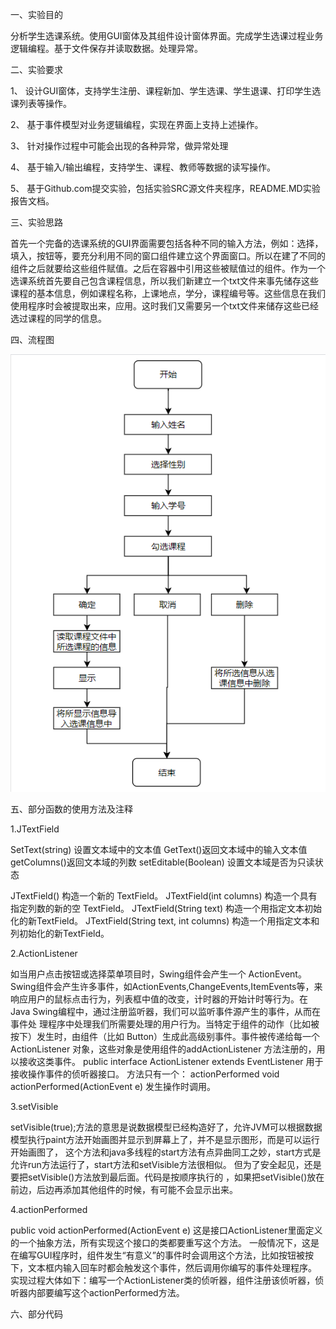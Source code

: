 一、实验目的

分析学生选课系统。使用GUI窗体及其组件设计窗体界面。完成学生选课过程业务逻辑编程。基于文件保存并读取数据。处理异常。

二、实验要求

1、
设计GUI窗体，支持学生注册、课程新加、学生选课、学生退课、打印学生选课列表等操作。

2、
基于事件模型对业务逻辑编程，实现在界面上支持上述操作。

3、
针对操作过程中可能会出现的各种异常，做异常处理

4、
基于输入/输出编程，支持学生、课程、教师等数据的读写操作。

5、
基于Github.com提交实验，包括实验SRC源文件夹程序，README.MD实验报告文档。

三、实验思路

首先一个完备的选课系统的GUI界面需要包括各种不同的输入方法，例如：选择，填入，按钮等，要充分利用不同的窗口组件建立这个界面窗口。所以在建了不同的组件之后就要给这些组件赋值。之后在容器中引用这些被赋值过的组件。作为一个选课系统首先要自己包含课程信息，所以我们新建立一个txt文件来事先储存这些课程的基本信息，例如课程名称，上课地点，学分，课程编号等。这些信息在我们使用程序时会被提取出来，应用。这时我们又需要另一个txt文件来储存这些已经选过课程的同学的信息。

四、流程图

![lct](https://github.com/mirenkeaiwsz/gui6/blob/master/1575807375(1).png)

五、部分函数的使用方法及注释

1.JTextField

SetText(string) 设置文本域中的文本值
GetText()返回文本域中的输入文本值
getColumns()返回文本域的列数
setEditable(Boolean) 设置文本域是否为只读状态

JTextField() 构造一个新的 TextField。
JTextField(int columns) 构造一个具有指定列数的新的空 TextField。
JTextField(String text) 构造一个用指定文本初始化的新TextField。
JTextField(String text, int columns) 构造一个用指定文本和列初始化的新TextField。

2.ActionListener

如当用户点击按钮或选择菜单项目时，Swing组件会产生一个 ActionEvent。Swing组件会产生许多事件，如ActionEvents,ChangeEvents,ItemEvents等，来响应用户的鼠标点击行为，列表框中值的改变，计时器的开始计时等行为。在Java Swing编程中，通过注册监听器，我们可以监听事件源产生的事件，从而在事件处 理程序中处理我们所需要处理的用户行为。当特定于组件的动作（比如被按下）发生时，由组件（比如 Button）生成此高级别事件。事件被传递给每一个ActionListener 对象，这些对象是使用组件的addActionListener 方法注册的，用以接收这类事件。
public interface ActionListener
extends EventListener
用于接收操作事件的侦听器接口。
方法只有一个：
actionPerformed
void actionPerformed(ActionEvent e)
发生操作时调用。

3.setVisible

setVisible(true);方法的意思是说数据模型已经构造好了，允许JVM可以根据数据模型执行paint方法开始画图并显示到屏幕上了，并不是显示图形，而是可以运行开始画图了， 这个方法和java多线程的start方法有点异曲同工之妙，start方式是允许run方法运行了，start方法和setVisible方法很相似。
但为了安全起见，还是要把setVisible()方法放到最后面。代码是按顺序执行的 ，如果把setVisible()放在前边，后边再添加其他组件的时候，有可能不会显示出来。

4.actionPerformed

public void actionPerformed(ActionEvent e)
这是接口ActionListener里面定义的一个抽象方法，所有实现这个接口的类都要重写这个方法。
一般情况下，这是在编写GUI程序时，组件发生“有意义”的事件时会调用这个方法，比如按钮被按下，文本框内输入回车时都会触发这个事件，然后调用你编写的事件处理程序。
实现过程大体如下：编写一个ActionListener类的侦听器，组件注册该侦听器，侦听器内部要编写这个actionPerformed方法。

六、部分代码
